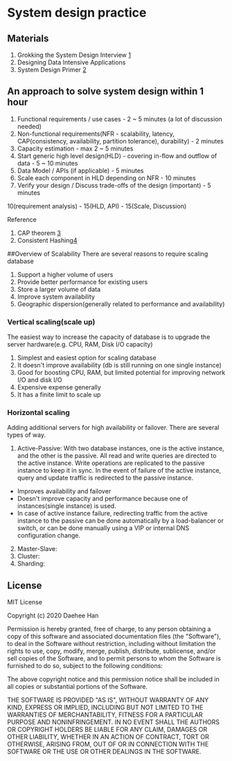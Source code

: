# System design practice


## Materials
1. Grokking the System Design Interview [1]
2. Designing Data Intensive Applications
3. System Design Primer [2] 

## An approach to solve system design within 1 hour
1. Functional requirements / use cases - 2 ~  5 minutes (a lot of discussion needed)
2. Non-functional requirements(NFR - scalability, latency, CAP(consistency, availability, partition tolerance), durability) - 2 minutes
3. Capacity estimation - max 2 ~ 5 minutes
4. Start generic high level design(HLD) - covering in-flow and outflow of data - 5 ~ 10 minutes
5. Data Model / APIs (if applicable) - 5 minutes
6. Scale each component in HLD depending on NFR - 10 minutes
7. Verify your design / Discuss trade-offs of the design (important) - 5 minutes

10(requirement analysis) - 15(HLD, API) - 15(Scale, Discussion)

Reference
1. CAP theorem [3]
2. Consistent Hashing[4] 

##Overview of Scalability
There are several reasons to require scaling database
1. Support a higher volume of users
2. Provide better performance for existing users
3. Store a larger volume of data
4. Improve system availability
5. Geographic dispersion(generally related to performance and availability)

### Vertical scaling(scale up)
The easiest way to increase the capacity of database is to upgrade the server hardware(e.g. CPU, RAM, Disk I/O capacity)
1. Simplest and easiest option for scaling database
2. It doesn't improve availability (db is still running on one single instance)
3. Good for boosting CPU, RAM, but limited potential for improving network I/O and disk I/O
4. Expensive expense generally
5. It has a finite limit to scale up

### Horizontal scaling
Adding additional servers for high availability or failover. There are several types of way.
1. Active-Passive: With two database instances, one is the active instance, and the other is the passive. All read and write queries are directed to the active instance.
Write operations are replicated to the passive instance to keep it in sync. In the event of failure of the active instance, query and update traffic is redirected to the passive instance.
- Improves availability and failover
- Doesn't improve capacity and performance because one of instances(single instance) is used.
- In case of active instance failure, redirecting traffic from the active instance to the passive can be done automatically by a load-balancer or switch, or can be done manually using a VIP or internal DNS configuration change.
2. Master-Slave: 
3. Cluster:
4. Sharding: 

License
-------
MIT License

Copyright (c) 2020 Daehee Han

Permission is hereby granted, free of charge, to any person obtaining a copy
of this software and associated documentation files (the "Software"), to deal
in the Software without restriction, including without limitation the rights
to use, copy, modify, merge, publish, distribute, sublicense, and/or sell
copies of the Software, and to permit persons to whom the Software is
furnished to do so, subject to the following conditions:

The above copyright notice and this permission notice shall be included in all
copies or substantial portions of the Software.

THE SOFTWARE IS PROVIDED "AS IS", WITHOUT WARRANTY OF ANY KIND, EXPRESS OR
IMPLIED, INCLUDING BUT NOT LIMITED TO THE WARRANTIES OF MERCHANTABILITY,
FITNESS FOR A PARTICULAR PURPOSE AND NONINFRINGEMENT. IN NO EVENT SHALL THE
AUTHORS OR COPYRIGHT HOLDERS BE LIABLE FOR ANY CLAIM, DAMAGES OR OTHER
LIABILITY, WHETHER IN AN ACTION OF CONTRACT, TORT OR OTHERWISE, ARISING FROM,
OUT OF OR IN CONNECTION WITH THE SOFTWARE OR THE USE OR OTHER DEALINGS IN THE
SOFTWARE.

[1]: https://www.educative.io/courses/grokking-the-system-design-interview
[2]: https://github.com/donnemartin/system-design-primer
[3]: https://medium.com/system-design-blog/cap-theorem-1455ce5fc0a0
[4]: https://medium.com/system-design-blog/consistent-hashing-b9134c8a9062